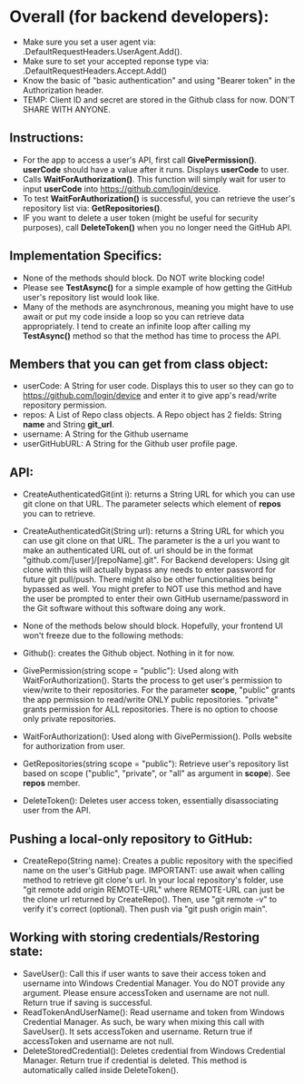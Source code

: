 # Overall (for backend developers):
- Make sure you set a user agent via: <clientVariable>.DefaultRequestHeaders.UserAgent.Add().
- Make sure to set your accepted reponse type via: <clientVariable>.DefaultRequestHeaders.Accept.Add()
- Know the basic of "basic authentication" and using "Bearer token" in the Authorization header.
- TEMP: Client ID and secret are stored in the Github class for now. DON'T SHARE WITH ANYONE.

## Instructions:
- For the app to access a user's API, first call **GivePermission()**. **userCode** should have a value after it runs. Displays **userCode** to user.
- Calls **WaitForAuthorization()**. This function will simply wait for user to input **userCode** into https://github.com/login/device.
- To test **WaitForAuthorization()** is successful, you can retrieve the user's repository list via: **GetRepositories()**.
- IF you want to delete a user token (might be useful for security purposes), call **DeleteToken()** when you no longer need the GitHub API.

## Implementation Specifics:
- None of the methods should block. Do NOT write blocking code!
- Please see **TestAsync()** for a simple example of how getting the GitHub user's repository list would look like.
- Many of the methods are asynchronous, meaning you might have to use await or put my code inside a loop so you can retrieve data appropriately.
  I tend to create an infinite loop after calling my **TestAsync()** method so that the method has time to process the API.

## Members that you can get from class object:
- userCode: A String for user code. Displays this to user so they can go to https://github.com/login/device and enter it to give app's read/write repository permission.
- repos: A List of Repo class objects. A Repo object has 2 fields: String **name** and String **git_url**.
- username: A String for the Github username
- userGitHubURL: A String for the Github user profile page.

## API:
- CreateAuthenticatedGit(int i): returns a String URL for which you can use git clone on that URL. The parameter selects which element of **repos** you can to retrieve.
- CreateAuthenticatedGit(String url): returns a String URL for which you can use git clone on that URL. The parameter is the a url you want to make an authenticated URL out of.
url should be in the format "github.com/[user]/[repoName].git".
For Backend developers: Using git clone with this will actually bypass any needs to enter password for future git pull/push. There might also be other functionalities being bypassed as well.
You might prefer to NOT use this method and have the user be prompted to enter their own GitHub username/password in the Git software without this software doing any work.

- None of the methods below should block. Hopefully, your frontend UI won't freeze due to the following methods:

- Github(): creates the Github object. Nothing in it for now.
- GivePermission(string scope = "public"): Used along with WaitForAuthorization(). Starts the process to get user's permission to view/write to their repositories.
For the parameter **scope**, "public" grants the app permission to read/write ONLY public repositories. "private" grants permission for ALL repositories. There is no option to choose only private repositories.
- WaitForAuthorization(): Used along with GivePermission(). Polls website for authorization from user.
- GetRepositories(string scope = "public"): Retrieve user's repository list based on scope ("public", "private", or "all" as argument in **scope**). See **repos** member.
- DeleteToken(): Deletes user access token, essentially disassociating user from the API.

## Pushing a local-only repository to GitHub:
- CreateRepo(String name): Creates a public repository with the specified name on the user's GitHub page. IMPORTANT: use await when calling method to retrieve git clone's url.
In your local repository's folder, use "git remote add origin REMOTE-URL" where REMOTE-URL can just be the clone url returned by CreateRepo().
Then, use "git remote -v" to verify it's correct (optional). Then push via "git push origin main".

## Working with storing credentials/Restoring state:
- SaveUser(): Call this if user wants to save their access token and username into Windows Credential Manager. You do NOT provide any argument. Please ensure
accessToken and username are not null. Return true if saving is successful.
- ReadTokenAndUserName(): Read username and token from Windows Credential Manager. As such, be wary when mixing this call with SaveUser(). It sets accessToken
and username. Return true if accessToken and username are not null.
- DeleteStoredCredential(): Deletes credential from Windows Credential Manager. Return true if credential is deleted. This method is automatically called inside
DeleteToken().